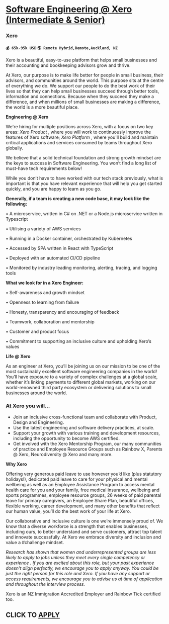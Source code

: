 # [Software Engineering @ Xero (Intermediate & Senior)](https://www.remotewlb.com/apply/software-engineering-xero-intermediate-senior)  
### Xero  
#### `💰 65k-95k USD` `🌎 Remote Hybrid,Remote,Auckland, NZ`  

Xero is a beautiful, easy-to-use platform that helps small businesses and their accounting and bookkeeping advisors grow and thrive.

  

At Xero, our purpose is to make life better for people in small business, their advisors, and communities around the world. This purpose sits at the centre of everything we do. We support our people to do the best work of their lives so that they can help small businesses succeed through better tools, information and connections. Because when they succeed they make a difference, and when millions of small businesses are making a difference, the world is a more beautiful place.

  

 **Engineering @ Xero**

  

We're hiring for multiple positions across Xero, with a focus on two key areas: _Xero Product_ , where you will work to continuously improve the features of Xero software; _Xero Platform_ , where you'll build and maintain critical applications and services consumed by teams throughout Xero globally.

  

We believe that a solid technical foundation and strong growth mindset are the keys to success in Software Engineering. You won’t find a long list of must-have tech requirements below!

While you don’t have to have worked with our tech stack previously, what is important is that you have relevant experience that will help you get started quickly, and you are happy to learn as you go.

  

 **Generally, if a team is creating a new code base, it may look like the following:**

• A microservice, written in C# on .NET or a Node.js microservice written in Typescript

• Utilising a variety of AWS services

• Running in a Docker container, orchestrated by Kubernetes

• Accessed by SPA written in React with TypeScript

• Deployed with an automated CI/CD pipeline

• Monitored by industry leading monitoring, alerting, tracing, and logging tools

  

 **What we look for in a Xero Engineer:**

• Self-awareness and growth mindset

• Openness to learning from failure

• Honesty, transparency and encouraging of feedback

• Teamwork, collaboration and mentorship

• Customer and product focus

• Commitment to supporting an inclusive culture and upholding Xero’s values

  

 **Life @ Xero**

  

As an engineer at Xero, you’ll be joining us on our mission to be one of the most sustainably excellent software engineering companies in the world! You’ll have exposure to a variety of complex challenges at a global scale, whether it’s linking payments to different global markets, working on our world-renowned third party ecosystem or delivering solutions to small businesses around the world.

### At Xero you will...

  * Join an inclusive cross-functional team and collaborate with Product, Design and Engineering.
  * Use the latest engineering and software delivery practices, at scale.
  * Support your growth with various training and development resources, including the opportunity to become AWS certified.
  * Get involved with the Xero Mentorship Program, our many communities of practice and Employee Resource Groups such as Rainbow X, Parents @ Xero, Neurodiversity @ Xero and many more.

  

  

 **Why Xero**

Offering very generous paid leave to use however you’d like (plus statutory holidays!), dedicated paid leave to care for your physical and mental wellbeing as well as an Employee Assistance Program to access mental health care for you and your family, free medical insurance, wellbeing and sports programmes, employee resource groups, 26 weeks of paid parental leave for primary caregivers, an Employee Share Plan, beautiful offices, flexible working, career development, and many other benefits that reflect our human value, you’ll do the best work of your life at Xero.

  

Our collaborative and inclusive culture is one we’re immensely proud of. We know that a diverse workforce is a strength that enables businesses, including ours, to better understand and serve customers, attract top talent and innovate successfully. At Xero we embrace diversity and inclusion and value a #challenge mindset.

  

_Research has shown that women and underrepresented groups are less likely to apply to jobs unless they meet every single competency or experience . If you are excited about this role, but your past experience doesn't align perfectly, we encourage you to apply anyway. You could be just the right person for this role and Xero. If you have any support or access requirements, we encourage you to advise us at time of application and throughout the interview process._

  

Xero is an NZ Immigration Accredited Employer and Rainbow Tick certified too.

  
## CLICK TO [APPLY](https://www.remotewlb.com/apply/software-engineering-xero-intermediate-senior)

